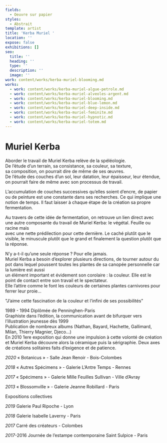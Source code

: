 ```yaml
---
fields:
  - Oeuvre sur papier
styles:
  - Abstrait
template: artist
title: 'Kerba Muriel '
location: ''
expose: false
exhibitions: []
seo:
  title: ''
  heading: ''
  type: ''
  description: ''
  image: ''
work: content/works/kerba-muriel-blooming.md
works:
  - work: content/works/kerba-muriel-algue-petrole.md
  - work: content/works/kerba-muriel-alveoles-argent.md
  - work: content/works/kerba-muriel-blooming.md
  - work: content/works/kerba-muriel-blue-lemon.md
  - work: content/works/kerba-muriel-deep-inside.md
  - work: content/works/kerba-muriel-feminite.md
  - work: content/works/kerba-muriel-hypnotic.md
  - work: content/works/kerba-muriel-totem.md
---
```

# Muriel Kerba

Aborder le travail de Muriel Kerba relève de la spéléologie.  
De l’étude d’un terrain, sa consistance, sa couleur, sa texture,  
sa composition, on pourrait dire de même de ses œuvres.  
De l’étude des couches d’un sol, leur datation, leur épaisseur, leur étendue, on pourrait faire de même avec son processus de travail.

L’accumulation de couches successives qu’elles soient d’encre, de papier ou de peinture est une constante dans ses recherches. Ce qui implique une notion de temps. Il faut laisser à chaque étape de la création sa propre fermentation.

Au travers de cette idée de fermentation, on retrouve un lien direct avec  
une autre composante du travail de Muriel Kerba: le végétal. Feuille ou racine mais  
avec une nette prédilection pour cette dernière. Le caché plutôt que le visible, le minuscule plutôt que le grand et finalement la question plutôt que la réponse.

N’y a-t-il qu’une seule réponse ? Pour elle jamais.  
Muriel Kerba a  besoin d’explorer plusieurs directions, de tourner autour du pot dans lequel poussent toutes les plantes de sa canopée personnelle car la lumière est aussi  
un élément important et évidement son corolaire : la couleur. Elle est le point de contact entre son travail et le spectateur.  
Elle l’attire comme le font les couleurs de certaines plantes carnivores pour ferrer leur proie...

"J’aime cette fascination de la couleur et l’infini de ses possibilités"

1989 - 1994 Diplômée de Penninghen-Paris  
Graphiste dans l’édition, la communication avant de bifurquer vers l’illustration jeunesse dès 1999  
Publication de nombreux albums (Nathan, Bayard, Hachette, Gallimard, Milan, Thierry Magnier, Djeco...)  
En 2010 1ere exposition qui donne une impulsion à cette volonté de création et Muriel Kerba découvre alors la céramique puis la sérigraphie. Deux axes de créations solitaires faits d’exigence et de patience.

_2020_ « Botanicus » - Salle Jean Renoir - Bois-Colombes

_2018_ « Autres Spécimens » - Galerie L’Antre Temps - Rennes

_2017_ « Spécimens » - Galerie Mille Feuilles Sullivan - Ville d’Avray

_2013_ « Blossomville » - Galerie Jeanne Robillard - Paris

Expositions collectives

_2019_ Galerie Paul Ripoche - Lyon

_2018_ Galerie Isabelle Laverny - Paris

_2017_ Carré des créateurs - Colombes

_2017_-2016 Journée de l’estampe contemporaine Saint Sulpice - Paris
